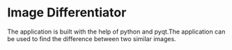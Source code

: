 # Image Differentiator

The application is built with the help of python and pyqt.The application can be used to find the difference between two similar images.

